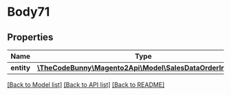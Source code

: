 # Body71

## Properties
Name | Type | Description | Notes
------------ | ------------- | ------------- | -------------
**entity** | [**\TheCodeBunny\Magento2Api\Model\SalesDataOrderInterface**](SalesDataOrderInterface.md) |  | 

[[Back to Model list]](../README.md#documentation-for-models) [[Back to API list]](../README.md#documentation-for-api-endpoints) [[Back to README]](../README.md)



